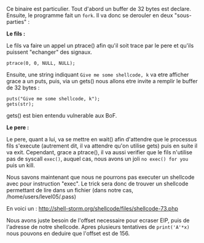 Ce binaire est particulier. 
Tout d'abord un buffer de 32 bytes est declare. Ensuite, le programme fait un `fork`. 
Il va donc se derouler en deux "sous-parties" :

**Le fils :**

Le fils va faire un appel un ptrace() afin qu'il soit trace par le pere et qu'ils puissent "echanger" des signaux.

`ptrace(0, 0, NULL, NULL);`

Ensuite, une string indiquant `Give me some shellcode, k` va etre afficher grace a un puts, puis, via un gets() nous allons 
etre invite a remplir le buffer de 32 bytes : 

    puts("Give me some shellcode, k");
    gets(str);
    
gets() est bien entendu vulnerable aux BoF.

**Le pere :**

Le pere, quant a lui, va se mettre en wait() afin d'attendre que le processus fils s'execute (autrement dit, il va attendre qu'on utilise gets) 
puis en suite il va exit. Cependant, grace a ptrace(), il va aussi verifier que le fils n'utilise pas de syscall `exec()`, auquel cas, nous avons un joli
`no exec() for you` puis un kill.

Nous savons maintenant que nous ne pourrons pas executer un shellcode avec pour instruction "exec".
Le trick sera donc de trouver un shellcode permettant de lire dans un fichier (dans notre cas, /home/users/level05/.pass)

En voici un : http://shell-storm.org/shellcode/files/shellcode-73.php

Nous avons juste besoin de l'offset necessaire pour ecraser EIP, puis de l'adresse de notre shellcode.
Apres plusieurs tentatives de `print('A'*x)` nous pouvons en deduire que l'offset est de 156.

